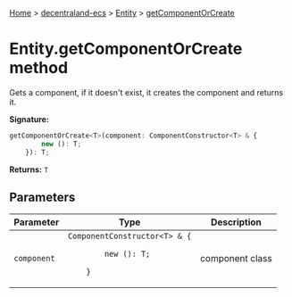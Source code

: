 [Home](./index) &gt; [decentraland-ecs](./decentraland-ecs.md) &gt; [Entity](./decentraland-ecs.entity.md) &gt; [getComponentOrCreate](./decentraland-ecs.entity.getcomponentorcreate.md)

# Entity.getComponentOrCreate method

Gets a component, if it doesn't exist, it creates the component and returns it.

**Signature:**
```javascript
getComponentOrCreate<T>(component: ComponentConstructor<T> & {
        new (): T;
    }): T;
```
**Returns:** `T`

## Parameters

|  Parameter | Type | Description |
|  --- | --- | --- |
|  `component` | `ComponentConstructor<T> & {`<p/>`        new (): T;`<p/>`    }` | component class |

